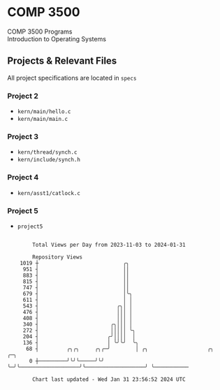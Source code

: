 # COMP 3500
COMP 3500 Programs  
Introduction to Operating Systems  
## Projects & Relevant Files
All project specifications are located in `specs`
### Project 2
- `kern/main/hello.c`
- `kern/main/main.c`
### Project 3
- `kern/thread/synch.c`
- `kern/include/synch.h`
### Project 4
- `kern/asst1/catlock.c`
### Project 5
- `project5`

```

        Total Views per Day from 2023-11-03 to 2024-01-31

        Repository Views
    1019 ┼                           ╭╮
     951 ┤                           ││
     883 ┤                           ││
     815 ┤                           ││
     747 ┤                           ││
     679 ┤                           │╰╮
     611 ┤                           │ │
     543 ┤                         ╭╮│ │
     476 ┤                         │││ │
     408 ┤                         │││ │
     340 ┤                       ╭╮│││ │
     272 ┤                       │││││ ╰╮
     204 ┤                      ╭╯││││  │
     136 ┤                      │ ╰╯╰╯  ╰╮
      68 ┤         ╭╮╭╮     ╭╮╭─╯        │ ╭╮                   ╭╮                   ╭─╮
       0 ┼─────────╯╰╯╰─────╯╰╯          ╰─╯╰───────────────────╯╰───────────────────╯ ╰───────────

        Chart last updated - Wed Jan 31 23:56:52 2024 UTC
        
```
